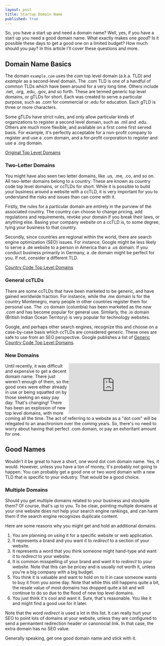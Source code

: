 ```yaml
---
layout: post
title: Startup Domain Name
published: true
---
```





So, you have a start up and need a domain name?  Well, yes, if you have a start up you need a good domain name.  What exactly makes one _good_? Is it possible these days to get a good one on a limited budget?  How much should you pay?  In this article I'll cover these questions and more.

## Domain Name Basics

The domain `example.com` uses the _com_ top level domain (a.k.a. TLD) and _example_ as a second-level domain.  The .com TLD is one of a handful of common TLDs which have been around for a very long time. Others include .net, .org, .edu, .gov, and so forth.  These are termed generic top level domains, or gTLDs for short.  Each was created to serve a particular purpose, such as .com for commercial or .edu for education. Each gTLD is three or more characters. 

Some gTLDs have strict rules, and only allow particular kinds of organizations to register a second level domain, such as .mil and .edu. Others are much more flexible, and available on a first come first served basis. For example, it's perfectly acceptable for a non-profit company to register and use a .com domain, and a for-profit corporation to register and use a .org domain.

[Original Top Level Domains](https://en.wikipedia.org/wiki/List_of_Internet_top-level_domains#Original_top-level_domains)

### Two-Letter Domains

You might have also seen two letter domains, like .us, .me, .co, and so on.  All two-letter domains belong to a country.  These are known as country code top level domains, or ccTLDs for short.  While it is possible to build your business around a website with a ccTLD, it is very important for you to understand the risks and issues than can come with it.

Firstly, the rules for a particular domain are entirely in the purview of the associated country.  The country can choose to change pricing, add regulations and requirements, revoke your domain if you break their laws, or anything else. Basing your company website on a ccTLD is, to some degree, tying your business to that country.

Secondly, since countries are regional within the world, there are search engine optimization (SEO) issues.  For instance, Google might be less likely to serve a .de website to a person in America than a .us domain.  If you conduct business primarily in Germany, a .de domain might be perfect for you. If not, consider a different TLD.

[Country Code Top Level Domains](https://en.wikipedia.org/wiki/List_of_Internet_top-level_domains#Country_code_top-level_domains)

### General ccTLDs

There are some ccTLDs that have been marketed to be generic, and have gained worldwide traction.  For instance, while the .me domain is for the country Montenegro, many people in other countries register them for personal use.  The .co domain (columbia) has been marketed as the _new .com_ and has become popular for general use.  Similarly, the .io domain (British Indian Ocean Territory) is very popular for technology websites.

Google, and perhaps other search engines, recognize this and choose on a case-by-case basis which ccTLDs are considered generic.  These ones are safe to use from an SEO perspective. Google publishes a list of [Generic Country Code Top Level Domains](https://support.google.com/webmasters/answer/1347922?hl=en).

### New Domains

<iframe width="297" height="164" src="http://www.youtube.com/embed/1kFcxf8KAjg?showinfo=0" frameborder="0" allowfullscreen="" style="float:right;"></iframe>
Until recently, it was difficult and expensive to get a decent domain name.  There just weren't enough of them, so the good ones were either already in use or being squatted on by those seeking an easy pay day. That's changing!  There has been an explosion of new top level domains, with more coming all the time.  The act of referring to a website as a "dot com" will be relegated to an anachronism over the coming years.  So, there's no need to worry about having that perfect .com domain, or pay an exhoritant amount for one.


## Good Names

Wouldn't it be great to have a short, one word dot com domain name.  Yes, it would.  However, unless you have a ton of money, it's probably not going to happen.  You can probably get a good one or two word domain with a new TLD that is specific to your industry.  That would be a good choice.

### Multiple Domains

Should you get multiple domains related to your business and stockpile them?  Of course, that's up to you.  To be clear, pointing multiple domains at your one website does not help your search engine rankings, and can harm them if the search engine recognizes duplicate content.

Here are some reasons why you might get and hold an additional domains.

1. You are planning on using it for a specific website or web application.
2. It represents a brand and you want it to _redirect_ to a section of your website.
3. It represents a word that you think someone might hand-type and want it to _redirect_ to your website.
4. It is common misspelling of your brand and want it to _redirect_ to your website.  Note that this can be pricey and is usually not worth it, unless you're a big company with a big budget.
5. You think it is valuable and want to hold on to it in case someone wants to buy it from you some day.  Note that while this still happens quite a bit, the resale value of most domains has dropped quite a bit and will continue to do so due to the flood of new top level domains.
6. You just think it's cool and want it.  Sure, that's reasonable. You like it and might find a good use for it later.

Note that the word _redirect_ is used a lot in this list.  It can really hurt your SEO to point lots of domains at your website, unless they are configured to send a permantent redirection header or canonocial link.  In that case, the extra domain has no SEO value.   

Generally speaking, get one good domain name and stick with it.
